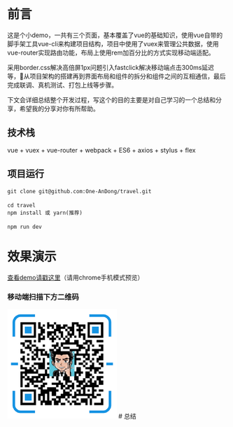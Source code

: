 # 前言


这是个小demo，一共有三个页面，基本覆盖了vue的基础知识，使用vue自带的脚手架工具vue-cli来构建项目结构，项目中使用了vuex来管理公共数据，使用vue-router实现路由功能，布局上使用rem加百分比的方式实现移动端适配。


采用border.css解决高倍屏1px问题引入fastclick解决移动端点击300ms延迟等，从项目架构的搭建再到界面布局和组件的拆分和组件之间的互相通信，最后完成联调、真机测试、打包上线等步骤。


下文会详细总结整个开发过程，写这个的目的主要是对自己学习的一个总结和分享，希望我的分享对你有所帮助。



## 技术栈
vue + vuex + vue-router + webpack + ES6 + axios + stylus + flex

## 项目运行

```
git clone git@github.com:One-AnDong/travel.git

cd travel
npm install 或 yarn(推荐)

npm run dev

```

# 效果演示

[查看demo请戳这里](https://one-andong.github.io/travel-build/#/)（请用chrome手机模式预览）

### 移动端扫描下方二维码

<img src="https://github.com/One-AnDong/travel/blob/master/src/assets/img/1547283804.png" width="250" height="250"/>
# 总结


